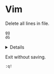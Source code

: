 # Vim

Delete all lines in file.

```txt
gg
dG
```

<details><summary>Details</summary>
<code>gg</code> moves the cursor to first line of the file.

<code>dG</code> deletes from current line to end of the file.
</details>

Exit without saving.

```txt
:q!
```
